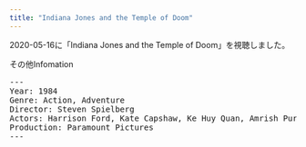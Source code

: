 ```yaml
---
title: "Indiana Jones and the Temple of Doom"
---
```

2020-05-16に「Indiana Jones and the Temple of Doom」を視聴しました。

その他Infomation
<pre>
---
Year: 1984
Genre: Action, Adventure
Director: Steven Spielberg
Actors: Harrison Ford, Kate Capshaw, Ke Huy Quan, Amrish Puri
Production: Paramount Pictures
---
</pre>
